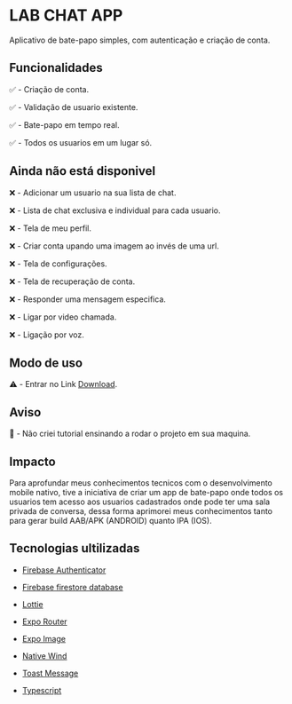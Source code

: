 # LAB CHAT APP

Aplicativo de bate-papo simples, com autenticação e criação de conta.

## Funcionalidades

✅ - Criação de conta.

✅ - Validação de usuario existente.

✅ - Bate-papo em tempo real.

✅ - Todos os usuarios em um lugar só.

## Ainda não está disponivel

❌ - Adicionar um usuario na sua lista de chat.

❌ - Lista de chat exclusiva e individual para cada usuario.

❌ - Tela de meu perfil.

❌ - Criar conta upando uma imagem ao invés de uma url.

❌ - Tela de configurações.

❌ - Tela de recuperação de conta.

❌ - Responder uma mensagem especifica.

❌ - Ligar por video chamada.

❌ - Ligação por voz.

## Modo de uso

⚠️ - Entrar no Link [Download](https://qr.codes/MYUJ3d).

## Aviso

📣 - Não criei tutorial ensinando a rodar o projeto em sua maquina.

## Impacto

Para aprofundar meus conhecimentos tecnicos com o desenvolvimento mobile nativo, tive a iniciativa de criar um app de bate-papo onde todos os usuarios tem acesso aos usuarios cadastrados onde pode ter uma sala privada de conversa, dessa forma aprimorei meus conhecimentos tanto para gerar build AAB/APK (ANDROID) quanto IPA (IOS).

## Tecnologias ultilizadas

- [Firebase Authenticator](https://firebase.google.com/docs/auth?hl=pt)

- [Firebase firestore database](https://firebase.google.com/docs/firestore?hl=pt)

- [Lottie](https://www.npmjs.com/package/lottie-react-native?activeTab=readme)

- [Expo Router](https://docs.expo.dev/router/reference/authentication/)

- [Expo Image](https://docs.expo.dev/versions/latest/sdk/image/)

- [Native Wind](https://www.nativewind.dev/)

- [Toast Message](https://www.npmjs.com/package/react-native-toast-message)

- [Typescript](https://www.typescriptlang.org/docs/handbook/typescript-in-5-minutes.html)
